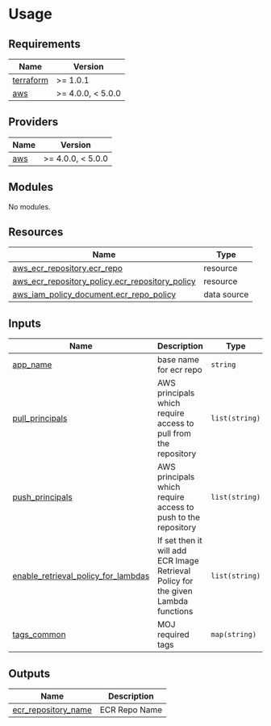 # Usage

<!-- BEGIN_TF_DOCS -->
## Requirements

| Name | Version |
|------|---------|
| <a name="requirement_terraform"></a> [terraform](#requirement\_terraform) | >= 1.0.1 |
| <a name="requirement_aws"></a> [aws](#requirement\_aws) | >= 4.0.0, < 5.0.0 |

## Providers

| Name | Version |
|------|---------|
| <a name="provider_aws"></a> [aws](#provider\_aws) | >= 4.0.0, < 5.0.0 |

## Modules

No modules.

## Resources

| Name | Type |
|------|------|
| [aws_ecr_repository.ecr_repo](https://registry.terraform.io/providers/hashicorp/aws/latest/docs/resources/ecr_repository) | resource |
| [aws_ecr_repository_policy.ecr_repository_policy](https://registry.terraform.io/providers/hashicorp/aws/latest/docs/resources/ecr_repository_policy) | resource |
| [aws_iam_policy_document.ecr_repo_policy](https://registry.terraform.io/providers/hashicorp/aws/latest/docs/data-sources/iam_policy_document) | data source |

## Inputs

| Name | Description | Type | Default | Required |
|------|-------------|------|---------|:--------:|
| <a name="input_app_name"></a> [app\_name](#input\_app\_name) | base name for ecr repo | `string` | n/a | yes |
| <a name="input_pull_principals"></a> [pull\_principals](#input\_pull\_principals) | AWS principals which require access to pull from the repository | `list(string)` | `[]` | no |
| <a name="input_push_principals"></a> [push\_principals](#input\_push\_principals) | AWS principals which require access to push to the repository | `list(string)` | `[]` | no |
| <a name="enable_retrieval_policy_for_lambdas"></a> [enable\_retrieval\_policy\_for\_lambdas](#enable\_retrieval\_policy\_for\_lambdas) | If set then it will add ECR Image Retrieval Policy for the given Lambda functions | `list(string)` | `[]` | no |
| <a name="input_tags_common"></a> [tags\_common](#input\_tags\_common) | MOJ required tags | `map(string)` | n/a | yes |

## Outputs

| Name | Description |
|------|-------------|
| <a name="output_ecr_repository_name"></a> [ecr\_repository\_name](#output\_ecr\_repository\_name) | ECR Repo Name |
<!-- END_TF_DOCS -->